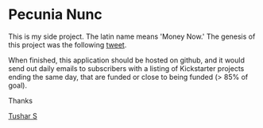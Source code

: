 # Pecunia Nunc

This is my side project. The latin name means 'Money Now.' The genesis of this project was the following [tweet](https://twitter.com/peterc/status/280470229094637568).

When finished, this application should be hosted on github, and it would send out daily emails to subscribers with a listing of Kickstarter projects ending the same day, that are funded or close to being funded (> 85% of goal).

Thanks

[Tushar S](http://www.tusharsaxena.com)